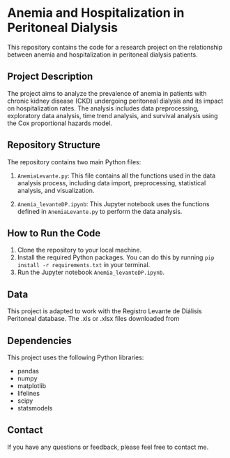 # Anemia and Hospitalization in Peritoneal Dialysis

This repository contains the code for a research project on the relationship between anemia and hospitalization in peritoneal dialysis patients.

## Project Description

The project aims to analyze the prevalence of anemia in patients with chronic kidney disease (CKD) undergoing peritoneal dialysis and its impact on hospitalization rates. The analysis includes data preprocessing, exploratory data analysis, time trend analysis, and survival analysis using the Cox proportional hazards model.

## Repository Structure

The repository contains two main Python files:

1. `AnemiaLevante.py`: This file contains all the functions used in the data analysis process, including data import, preprocessing, statistical analysis, and visualization.

2. `Anemia_levanteDP.ipynb`: This Jupyter notebook uses the functions defined in `AnemiaLevante.py` to perform the data analysis.

## How to Run the Code

1. Clone the repository to your local machine.
2. Install the required Python packages. You can do this by running `pip install -r requirements.txt` in your terminal.
3. Run the Jupyter notebook `Anemia_levanteDP.ipynb`.

## Data

This project is adapted to work with the Registro Levante de Diálisis Peritoneal database. The .xls or .xlsx files downloaded from

## Dependencies

This project uses the following Python libraries:

- pandas
- numpy
- matplotlib
- lifelines
- scipy
- statsmodels

## Contact

If you have any questions or feedback, please feel free to contact me.
